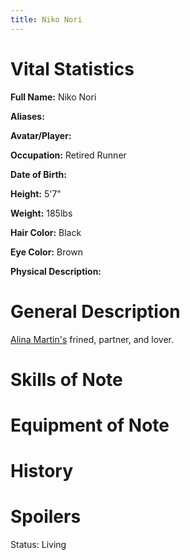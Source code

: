```yaml
---
title: Niko Nori
---
```


# Vital Statistics

**Full Name:** Niko Nori

**Aliases:**

**Avatar/Player:**

**Occupation:** Retired Runner

**Date of Birth:**

**Height:** 5'7"

**Weight:** 185lbs

**Hair Color:** Black

**Eye Color:** Brown

**Physical Description:**

# General Description

[Alina Martin's](../alina_martin) frined, partner, and lover.

# Skills of Note

# Equipment of Note

# History

# Spoilers

Status: Living
